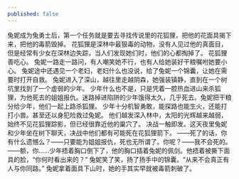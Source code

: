 ```yaml
---
published: false
---
```


兔妮成为兔勇士后，第一个任务就是要去寻找传说里的花狐狸，把他的花面具揭下来，把他的毒箭毁掉。
花狐狸是深林中最狠毒的动物，没有人见过他的真面目，但是经常有少女在深林边失踪，当人们发现她们时，他们的心都掏掉了。
花狐狸善吃心。
兔妮一路走一路问，有人嘲笑她不行，也有人给她装好干粮嘱咐她要小心。
兔妮途中还遇见一个老妇，老妇什么也没说，给了兔妮一个锦囊，让她在需要时打开自救。
兔妮进入了深山，越往里走越阴森，她强装镇静，直到在一个树坑里找到了一个虚弱的少年。
少年什么也不是，只是凭着一腔热血进山来杀狐狸，为他死去的姐姐报仇。迷路掉进陷阱的少年饿得太久，几乎死去。兔妮把干粮分给少年，他们一起上路杀狐狸。
少年十分机智勇敢，能探路也能生火，还能打打小兽。甚至还以身犯险救过兔妮。
他们越发深入林中，太阳的光辉越来越弱，始终不见花狐狸踪影，但已经很靠近他的巢穴了。
决战一触即发。这天夜里兔妮和少年坐在树下聊天，决战中他们都有可能死在花狐狸箭下。
——死了的话，你有什么遗憾么？——只要能为姐姐报仇，死也无所谓了。你呢？——我不会死的。
——额，你……少年捂着胸口倒下了，他的胸口插着兔妮的佩剑。他捂着被撕下面具的脸，“你何时看出来的？”
兔妮笑了笑，扬了扬手中的锦囊。“从来不会真正有人与你同路。”
兔妮拿着面具下山时，她的手其实早就被毒箭刺破了。